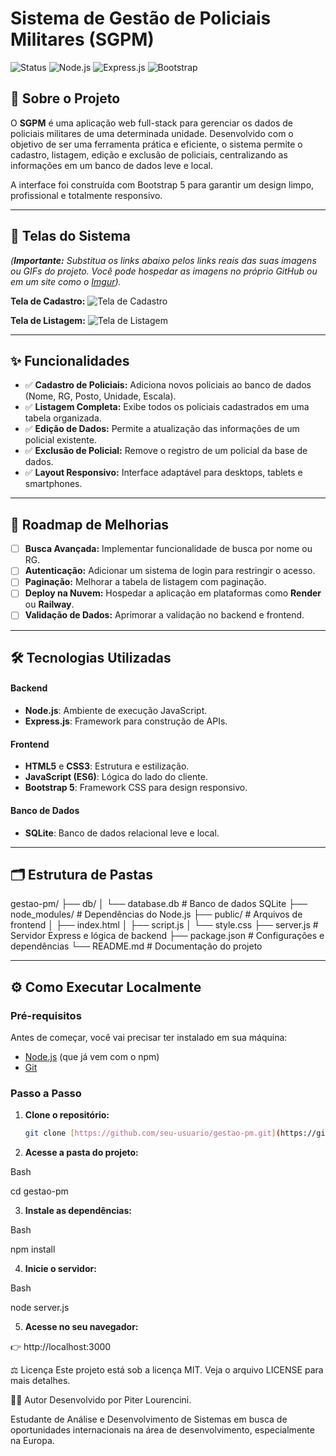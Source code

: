 # Sistema de Gestão de Policiais Militares (SGPM)

![Status](https://img.shields.io/badge/status-em--desenvolvimento-yellow)
![Node.js](https://img.shields.io/badge/Node.js-18.x-green?logo=node.js)
![Express.js](https://img.shields.io/badge/Express.js-4.x-blue?logo=express)
![Bootstrap](https://img.shields.io/badge/Bootstrap-5.3-purple?logo=bootstrap)

## 📄 Sobre o Projeto

O **SGPM** é uma aplicação web full-stack para gerenciar os dados de policiais militares de uma determinada unidade. Desenvolvido com o objetivo de ser uma ferramenta prática e eficiente, o sistema permite o cadastro, listagem, edição e exclusão de policiais, centralizando as informações em um banco de dados leve e local.

A interface foi construída com Bootstrap 5 para garantir um design limpo, profissional e totalmente responsivo.

---

## 📸 Telas do Sistema

*(**Importante:** Substitua os links abaixo pelos links reais das suas imagens ou GIFs do projeto. Você pode hospedar as imagens no próprio GitHub ou em um site como o [Imgur](https://imgur.com/)).*

**Tela de Cadastro:**
![Tela de Cadastro](https://i.imgur.com/link-para-sua-imagem-cadastro.png)

**Tela de Listagem:**
![Tela de Listagem](https://i.imgur.com/link-para-sua-imagem-lista.png)

---

## ✨ Funcionalidades

- ✅ **Cadastro de Policiais:** Adiciona novos policiais ao banco de dados (Nome, RG, Posto, Unidade, Escala).
- ✅ **Listagem Completa:** Exibe todos os policiais cadastrados em uma tabela organizada.
- ✅ **Edição de Dados:** Permite a atualização das informações de um policial existente.
- ✅ **Exclusão de Policial:** Remove o registro de um policial da base de dados.
- ✅ **Layout Responsivo:** Interface adaptável para desktops, tablets e smartphones.

---

## 🚀 Roadmap de Melhorias

- [ ] **Busca Avançada:** Implementar funcionalidade de busca por nome ou RG.
- [ ] **Autenticação:** Adicionar um sistema de login para restringir o acesso.
- [ ] **Paginação:** Melhorar a tabela de listagem com paginação.
- [ ] **Deploy na Nuvem:** Hospedar a aplicação em plataformas como **Render** ou **Railway**.
- [ ] **Validação de Dados:** Aprimorar a validação no backend e frontend.

---

## 🛠️ Tecnologias Utilizadas

#### Backend
- **Node.js**: Ambiente de execução JavaScript.
- **Express.js**: Framework para construção de APIs.

#### Frontend
- **HTML5** e **CSS3**: Estrutura e estilização.
- **JavaScript (ES6)**: Lógica do lado do cliente.
- **Bootstrap 5**: Framework CSS para design responsivo.

#### Banco de Dados
- **SQLite**: Banco de dados relacional leve e local.

---

## 🗂️ Estrutura de Pastas

gestao-pm/
├── db/
│   └── database.db       # Banco de dados SQLite
├── node_modules/         # Dependências do Node.js
├── public/               # Arquivos de frontend
│   ├── index.html
│   ├── script.js
│   └── style.css
├── server.js             # Servidor Express e lógica de backend
├── package.json          # Configurações e dependências
└── README.md             # Documentação do projeto


---

## ⚙️ Como Executar Localmente

### Pré-requisitos

Antes de começar, você vai precisar ter instalado em sua máquina:
- [Node.js](https://nodejs.org/en/) (que já vem com o npm)
- [Git](https://git-scm.com/)

### Passo a Passo

1. **Clone o repositório:**
   ```bash
   git clone [https://github.com/seu-usuario/gestao-pm.git](https://github.com/seu-usuario/gestao-pm.git)

2. **Acesse a pasta do projeto:**

Bash

cd gestao-pm

3. **Instale as dependências:**

Bash

npm install

4. **Inicie o servidor:**

Bash

node server.js

5. **Acesse no seu navegador:**

👉 http://localhost:3000

⚖️ Licença
Este projeto está sob a licença MIT. Veja o arquivo LICENSE para mais detalhes.

👨‍💻 Autor
Desenvolvido por Piter Lourencini.

Estudante de Análise e Desenvolvimento de Sistemas em busca de oportunidades internacionais na área de desenvolvimento, especialmente na Europa.
